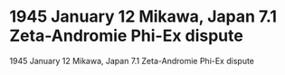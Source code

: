 # 1945 January 12            Mikawa, Japan              7.1          Zeta-Andromie Phi-Ex dispute

1945 January 12            Mikawa, Japan              7.1          Zeta-Andromie Phi-Ex dispute